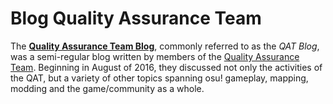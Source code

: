 # Blog Quality Assurance Team

The **[Quality Assurance Team Blog](http://osuqat.tumblr.com)**, commonly referred to as the *QAT Blog*, was a semi-regular blog written by members of the [Quality Assurance Team](/wiki/Modding/Quality_Assurance_Team). Beginning in August of 2016, they discussed not only the activities of the QAT, but a variety of other topics spanning osu! gameplay, mapping, modding and the game/community as a whole.
